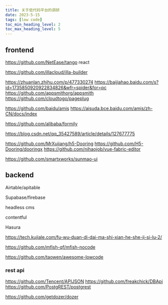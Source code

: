 ```yaml
---
title: 关于低代码平台的调研
date: 2023-5-15
tags: [low code]
toc_min_heading_level: 2
toc_max_heading_level: 5
---
```


## frontend

https://github.com/NetEase/tango react

https://github.com/illacloud/illa-builder

https://zhuanlan.zhihu.com/p/477330274
https://baijiahao.baidu.com/s?id=1735850920922834826&wfr=spider&for=pc
https://github.com/appsmithorg/appsmith
https://github.com/cloudtogo/pageplug

https://github.com/baidu/amis
https://aisuda.bce.baidu.com/amis/zh-CN/docs/index

https://github.com/alibaba/formily

https://blog.csdn.net/qq_35427589/article/details/127677775

https://github.com/MrXujiang/h5-Dooring
https://github.com/H5-Dooring/dooringx
https://github.com/nihaojob/vue-fabric-editor

https://github.com/smartxworks/sunmao-ui

## backend

Airtable/apitable

Supabase/firebase

headless cms

contentful

Hasura


https://tech.kujiale.com/fu-wu-duan-di-dai-ma-shi-xian-he-she-ji-si-lu-2/

https://github.com/mfish-qf/mfish-nocode


https://github.com/taowen/awesome-lowcode

### rest api

https://github.com/Tencent/APIJSON
https://github.com/freakchick/DBApi
https://github.com/PostgREST/postgrest

https://github.com/getdozer/dozer